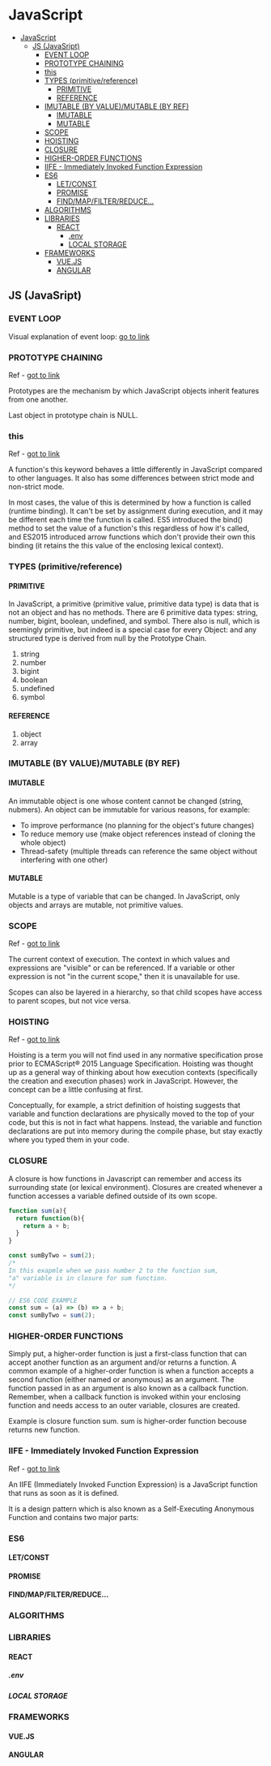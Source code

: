 # JavaScript

- [JavaScript](#javascript)
  - [JS (JavaSript)](#js-javasript)
    - [EVENT LOOP](#event-loop)
    - [PROTOTYPE CHAINING](#prototype-chaining)
    - [this](#this)
    - [TYPES (primitive/reference)](#types-primitivereference)
      - [PRIMITIVE](#primitive)
      - [REFERENCE](#reference)
    - [IMUTABLE (BY VALUE)/MUTABLE (BY REF)](#imutable-by-valuemutable-by-ref)
      - [IMUTABLE](#imutable)
      - [MUTABLE](#mutable)
    - [SCOPE](#scope)
    - [HOISTING](#hoisting)
    - [CLOSURE](#closure)
    - [HIGHER-ORDER FUNCTIONS](#higher-order-functions)
    - [IIFE - Immediately Invoked Function Expression](#iife---immediately-invoked-function-expression)
    - [ES6](#es6)
      - [LET/CONST](#letconst)
      - [PROMISE](#promise)
      - [FIND/MAP/FILTER/REDUCE…](#findmapfilterreduce)
    - [ALGORITHMS](#algorithms)
    - [LIBRARIES](#libraries)
      - [REACT](#react)
        - [.env](#env)
        - [LOCAL STORAGE](#local-storage)
    - [FRAMEWORKS](#frameworks)
      - [VUE.JS](#vuejs)
      - [ANGULAR](#angular)

## JS (JavaSript)
### EVENT LOOP
Visual explanation of event loop: [go to link](http://latentflip.com/loupe/?code=JC5vbignYnV0dG9uJywgJ2NsaWNrJywgZnVuY3Rpb24gb25DbGljaygpIHsKICAgIHNldFRpbWVvdXQoZnVuY3Rpb24gdGltZXIoKSB7CiAgICAgICAgY29uc29sZS5sb2coJ1lvdSBjbGlja2VkIHRoZSBidXR0b24hJyk7ICAgIAogICAgfSwgMjAwMCk7Cn0pOwoKY29uc29sZS5sb2coIkhpISIpOwoKc2V0VGltZW91dChmdW5jdGlvbiB0aW1lb3V0KCkgewogICAgY29uc29sZS5sb2coIkNsaWNrIHRoZSBidXR0b24hIik7Cn0sIDUwMDApOwoKY29uc29sZS5sb2coIldlbGNvbWUgdG8gbG91cGUuIik7!!!PGJ1dHRvbj5DbGljayBtZSE8L2J1dHRvbj4%3D)

### PROTOTYPE CHAINING
Ref - [got to link](https://developer.mozilla.org/en-US/docs/Learn/JavaScript/Objects/Object_prototypes)

Prototypes are the mechanism by which JavaScript objects inherit features from one another.

Last object in prototype chain is NULL.

### this
Ref - [got to link](https://developer.mozilla.org/en-US/docs/Web/JavaScript/Reference/Operators/this)

A function's this keyword behaves a little differently in JavaScript compared to other languages. It also has some differences between strict mode and non-strict mode.

In most cases, the value of this is determined by how a function is called (runtime binding). It can't be set by assignment during execution, and it may be different each time the function is called. ES5 introduced the bind() method to set the value of a function's this regardless of how it's called, and ES2015 introduced arrow functions which don't provide their own this binding (it retains the this value of the enclosing lexical context).

### TYPES (primitive/reference)
#### PRIMITIVE
In JavaScript, a primitive (primitive value, primitive data type) is data that is not an object and has no methods. There are 6 primitive data types: string, number, bigint, boolean, undefined, and symbol. There also is null, which is seemingly primitive, but indeed is a special case for every Object: and any structured type is derived from null by the Prototype Chain.

1. string
2. number
3. bigint
4. boolean
5. undefined
6. symbol

#### REFERENCE
1. object
2. array

### IMUTABLE (BY VALUE)/MUTABLE (BY REF)
#### IMUTABLE
An immutable object is one whose content cannot be changed (string, nubmers).
An object can be immutable for various reasons, for example:

* To improve performance (no planning for the object's future changes)
* To reduce memory use (make object references instead of cloning the whole object)
* Thread-safety (multiple threads can reference the same object without interfering with one other)

#### MUTABLE
Mutable is a type of variable that can be changed. In JavaScript, only objects and arrays are mutable, not primitive values.

### SCOPE
Ref - [got to link](https://developer.mozilla.org/en-US/docs/Glossary/Scope)

The current context of execution. The context in which values and expressions are "visible" or can be referenced. If a variable or other expression is not "in the current scope," then it is unavailable for use.

Scopes can also be layered in a hierarchy, so that child scopes have access to parent scopes, but not vice versa.

### HOISTING
Ref - [got to link](https://developer.mozilla.org/en-US/docs/Glossary/Hoisting)

Hoisting is a term you will not find used in any normative specification prose prior to ECMAScript® 2015 Language Specification. Hoisting was thought up as a general way of thinking about how execution contexts (specifically the creation and execution phases) work in JavaScript. However, the concept can be a little confusing at first.

Conceptually, for example, a strict definition of hoisting suggests that variable and function declarations are physically moved to the top of your code, but this is not in fact what happens. Instead, the variable and function declarations are put into memory during the compile phase, but stay exactly where you typed them in your code.

### CLOSURE
A closure is how functions in Javascript can remember and access its surrounding state (or lexical environment). Closures are created whenever a function accesses a variable defined outside of its own scope.

```javascript
function sum(a){
  return function(b){
    return a + b;
  }
}

const sumByTwo = sum(2);
/*
In this exapmle when we pass number 2 to the function sum,
"a" variable is in closure for sum function.
*/

// ES6 CODE EXAMPLE
const sum = (a) => (b) => a + b;
const sumByTwo = sum(2);
```

### HIGHER-ORDER FUNCTIONS
Simply put, a higher-order function is just a first-class function that can accept another function as an argument and/or returns a function. A common example of a higher-order function is when a function accepts a second function (either named or anonymous) as an argument. The function passed in as an argument is also known as a callback function. Remember, when a callback function is invoked within your enclosing function and needs access to an outer variable, closures are created.

Example is closure function sum. sum is higher-order function becouse returns new function.

### IIFE - Immediately Invoked Function Expression
Ref - [got to link](https://developer.mozilla.org/en-US/docs/Glossary/IIFE)

An IIFE (Immediately Invoked Function Expression) is a JavaScript function that runs as soon as it is defined.

It is a design pattern which is also known as a Self-Executing Anonymous Function and contains two major parts:

### ES6
#### LET/CONST

#### PROMISE

#### FIND/MAP/FILTER/REDUCE…

### ALGORITHMS

### LIBRARIES 
#### REACT
##### .env
##### LOCAL STORAGE

### FRAMEWORKS
#### VUE.JS

#### ANGULAR
